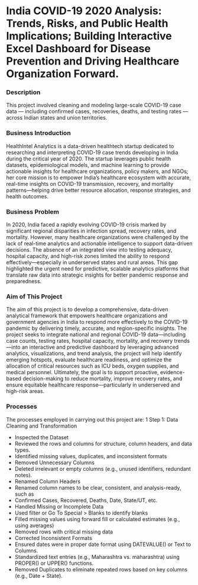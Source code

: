 # India COVID-19 2020 Analysis: Trends, Risks, and Public Health Implications; Building Interactive Excel Dashboard for Disease Prevention and Driving Healthcare Organization Forward.
### Description
This project involved cleaning and modeling large-scale COVID-19 case data — including confirmed cases, recoveries, deaths, and testing rates — across Indian states and union territories.
### Business Introduction
HealthIntel Analytics is a data-driven healthtech startup dedicated to researching and interpreting COVID-19 case trends developing in India during the critical year of 2020. The startup leverages public health datasets, epidemiological models, and machine learning to provide actionable insights for healthcare organizations, policy makers, and NGOs; her core mission is to empower India’s healthcare ecosystem with accurate, real-time insights on COVID-19 transmission, recovery, and mortality patterns—helping drive better resource allocation, response strategies, and health outcomes.
### Business Problem
In 2020, India faced a rapidly evolving COVID-19 crisis marked by significant regional disparities in infection spread, recovery rates, and mortality. However, many healthcare organizations were challenged by the lack of real-time analytics and actionable intelligence to support data-driven decisions. The absence of an integrated view into testing adequacy, hospital capacity, and high-risk zones limited the ability to respond effectively—especially in underserved states and rural areas. This gap highlighted the urgent need for predictive, scalable analytics platforms that translate raw data into strategic insights for better pandemic response and preparedness.
### Aim of This Project
The aim of this project is to develop a comprehensive, data-driven analytical framework that empowers healthcare organizations and government agencies in India to respond more effectively to the COVID-19 pandemic by delivering timely, accurate, and region-specific insights. The project seeks to integrate national and regional COVID-19 data—including case counts, testing rates, hospital capacity, mortality, and recovery trends—into an interactive and predictive dashboard by leveraging advanced analytics, visualizations, and trend analysis, the project will help identify emerging hotspots, evaluate healthcare readiness, and optimize the allocation of critical resources such as ICU beds, oxygen supplies, and medical personnel. Ultimately, the goal is to support proactive, evidence-based decision-making to reduce mortality, improve recovery rates, and ensure equitable healthcare response—particularly in underserved and high-risk areas.
### Processes
The processes employed in carrying out this project are:
1 Step 1: Data Cleaning and Transformation
- Inspected the Dataset
- Reviewed the rows and columns for structure, column headers, and data types.
- Identified missing values, duplicates, and inconsistent formats
- Removed Unnecessary Columns
- Deleted irrelevant or empty columns (e.g., unused identifiers, redundant notes).
- Renamed Column Headers
- Renamed column names to be clear, consistent, and analysis-ready, such as
- Confirmed Cases, Recovered, Deaths, Date, State/UT, etc.
- Handled Missing or Incomplete Data
- Used filter or Go To Special > Blanks to identify blanks
- Filled missing values using forward fill or calculated estimates (e.g., using averages)
- Removed rows with critical missing data
- Corrected Inconsistent Formats
- Ensured dates were in proper date format using DATEVALUE() or Text to Columns.
- Standardized text entries (e.g., Maharashtra vs. maharashtra) using PROPER() or UPPER() functions.
- Removed Duplicates to eliminate repeated rows based on key columns (e.g., Date + State).
